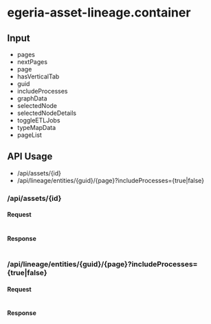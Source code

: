 # egeria-asset-lineage.container

## Input
- pages
- nextPages
- page
- hasVerticalTab
- guid
- includeProcesses
- graphData
- selectedNode
- selectedNodeDetails
- toggleETLJobs
- typeMapData
- pageList

## API Usage
- /api/assets/{id}
- /api/lineage/entities/{guid}/{page}?includeProcesses={true|false}

### /api/assets/{id}
#### Request
```js

```

#### Response
```json

```

### /api/lineage/entities/{guid}/{page}?includeProcesses={true|false}
#### Request
```js

```

#### Response
```json

```
